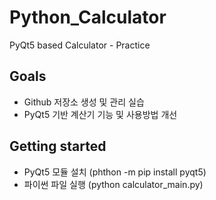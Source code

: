 # Python_Calculator
PyQt5 based Calculator  -  Practice

## Goals

* Github 저장소 생성 및 관리 실습
* PyQt5 기반 계산기 기능 및 사용방법 개선

## Getting started

* PyQt5 모듈 설치 (phthon -m pip install pyqt5)
* 파이썬 파일 실행 (python calculator_main.py)
